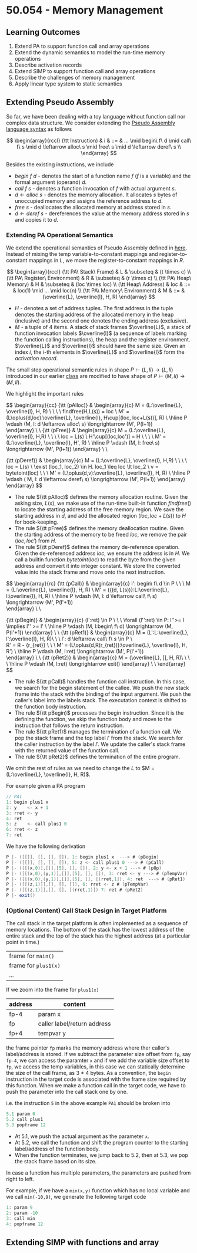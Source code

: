 # 50.054 - Memory Management

## Learning Outcomes

1. Extend PA to support function call and array operations
1. Extend the dynamic semantics to model the run-time memory operations
1. Describe activation records
1. Extend SIMP to support function call and array operations
1. Describe the challenges of memory management
1. Apply linear type system to static semantics


## Extending Pseudo Assembly

So far, we have been dealing with a toy language without function call nor complex data structure. We consider extending the [Pseudo Assembly language syntax](./ir_pseudo_assembly.md#pseudo-assembly) as follows




$$
\begin{array}{rccl}
(\tt Instruction)   & i   & ::= & ... \mid begin\ f\ d \mid call\ f\ s \mid d \leftarrow alloc\ s \mid free\ s \mid  d \leftarrow deref\ s \\ 
\end{array}
$$

Besides the existing instructions, we include

* $begin\ f\ d$ - denotes the start of a function name $f$ ($f$ is a variable) and the formal argument (operand) $d$. 
* $call\ f\ s$ - denotes a function invocation of $f$ with actual argument $s$.
* $d \leftarrow alloc\ s$ - denotes the memory allocation. It allocates $s$ bytes of unoccupied memory and assigns the reference address to $d$. 
* $free\ s$ - deallocates the allocated memory at address stored in $s$. 
* $d \leftarrow deref\ s$ - dereferences the value at the memory address stored in $s$ and copies it to $d$. 


### Extending PA Operational Semantics

We extend the operational semantics of Pseudo Assembly defined in [here](./dynamic_semantics.md#operational-semantics-of-pseudo-assembly). Instead of mixing the temp variable-to-constant mappings and register-to-constant mappings in $L$, we move the register-to-constant mappings in $R$. 


$$
\begin{array}{rccl}
(\tt PA\ Stack\ Frame) & L & \subseteq & (t \times c) \\ 
(\tt PA\ Register\ Environment) & R & \subseteq & (r \times c) \\ 
(\tt PA\ Heap\ Memory) & H & \subseteq & (loc \times loc) \\ 
(\tt Heap\ Address) & loc & ::= & loc(1) \mid ... \mid loc(n) \\ 
(\tt PA\ Memory\ Environment) & M & ::= & (\overline{L}, \overline{l}, H, R) 
\end{array}
$$

* $H$ - denotes a set of address tuples. The first address in the tuple denotes the starting address of the allocated memory in the heap (inclusive) and the second one denotes the ending address (exclusive). 
* $M$ - a tuple of 4 items. A stack of stack frames $\overline{L}$, a stack of function invocation labels $\overline{l}$ (a sequence of labels marking the function calling instructions), the heap and the register environment. $\overline{L}$ and $\overline{l}$ should have the same size. Given an index $i$, the $i$-th elements in $\overline{L}$ and $\overline{l}$ form the *activation record*.

The small step operational semantic rules in shape $P \vdash (L, li) \longrightarrow (L, li)$ introduced in our earlier [class](./dynamic_semantics.md#operational-semantics-of-pseudo-assembly) are modified to have shape of $P \vdash (M, li) \longrightarrow (M, li)$.  

We highlight the important rules


$$
\begin{array}{cc}
{\tt (pAlloc)} &  \begin{array}{c}
        M = (L:\overline{L}, \overline{l}, H, R) \ \ \ \ 
        findfree(H,L(s)) = loc \\ 
        M' = (L\oplus(d,loc):\overline{L}, \overline{l}, H\cup[(loc, loc+L(s))], R)
        \\ \hline
        P \vdash (M, l: d \leftarrow alloc\ s) \longrightarrow (M', P(l+1))  
        \end{array} \\ \\ 
{\tt (pFree)} & \begin{array}{c}
        M = (L:\overline{L}, \overline{l}, H,R) \ \ \ \ loc = L(s) \\ 
        H'\cup[(loc,loc')] = H \ \ \ \ 
        M' = (L:\overline{L}, \overline{l}, H', R) \\ \hline
        P \vdash (M, l: free\ s) \longrightarrow (M', P(l+1))
        \end{array} \\ \\ 

{\tt (pDeref)} & \begin{array}{c}
        M = (L:\overline{L}, \overline{l}, H,R) \ \ \ \ loc = L(s) \\ 
        \exist (loc_1, loc_2) \in H. loc_1 \leq loc \lt loc_2 \\ 
        v = bytetoint(loc) \ \ \ M' = (L\oplus(d,v):\overline{L}, \overline{l}, H, R)
        \\ \hline
        P \vdash ( M, l: d \leftarrow deref\ s) \longrightarrow (M', P(l+1))
        \end{array}
\end{array}
$$

* The rule $(\tt pAlloc)$ defines the memory allocation routine. Given the asking size, $L(s)$, we make use of the run-time built-in function $findfree()$ to locate the starting address of the free memory region. We save the starting address in $d$, and add the allocated region $(loc, loc+L(s))$ to $H$ for book-keeping. 
* The rule $(\tt pFree)$ defines the memory deallocation routine. Given the starting address of the memory to be freed $loc$, we remove the pair $(loc, loc')$ from $H$.
* The rule $(\tt pDeref)$ defines the memory de-reference operation. Given the de-referenced address $loc$, we ensure the address is in $H$. We call a builtin function $bytetoint(loc)$ to read the byte from the given address and convert it into integer constant. We store the converted value into the stack frame and move onto the next instruction. 

$$
\begin{array}{rc}
{\tt (pCall)} &  \begin{array}{c}
        l': begin\ f\ d \in P \ \ \ M = (L:\overline{L}, \overline{l}, H, R) \\ 
        M' = (\{(d, L(s))\}:L:\overline{L}, l:\overline{l}, H, R)
        \\ \hline
        P \vdash (M, l: d \leftarrow call\ f\ s) \longrightarrow (M', P(l'+1))  
        \end{array} \\ \\ 

{\tt (pBegin)} & \begin{array}{c}
        (l':ret) \in P \ \ \ \forall (l'':ret) \in P: l''>= l \implies l'' >= l'
        \\ \hline
        P \vdash (M, l:begin\ f\ d) \longrightarrow (M, P(l'+1)) 
        \end{array} \\ \\ 
{\tt (pRet1)} &  \begin{array}{c}
        M = (L':L:\overline{L}, l':\overline{l}, H, R)\ \ \ 
        l': d \leftarrow call\ f\ s \in P \\  
        R' = R - {r_{ret}} \ \ \ 
        M' = (L\oplus(d,R(r_{ret})):\overline{L}, \overline{l}, H, R')
        \\ \hline
        P \vdash (M, l:ret) \longrightarrow (M', P(l'+1))  
        \end{array} \\ \\ 
{\tt (pRet2)} &  \begin{array}{c}
        M = (\overline{L}, [], H, R)\ \ \ 
        \\ \hline
        P \vdash (M, l:ret) \longrightarrow exit()
        \end{array} \\ \\ 
\end{array}
$$

* The rule $(\tt pCall)$ handles the function call instruction. In this case, we search for the begin statement of the callee. We push the new stack frame into the stack with the binding of the input argument. We push the caller's label into the labels stack. The executation context is shifted to the function body instruction. 
* The rule $(\tt pBegin)$ processes the begin instruction. Since it is the defining the function, we skip the function body and move to the instruction that follows the return instruction. 
* The rule $(\tt pRet1)$ manages the termination of a function call. We pop the stack frame and the top label $l'$ from the stack. We search for the caller instruction by the label $l'$. We update the caller's stack frame with the returned value of the function call. 
* The rule ${\tt pRet2}$ defines the termination of the entire program.

We omit the rest of rules as we need to change the $L$ to $M = (L:\overline{L}, \overline{l}, H, R)$.

For example given a PA program 

```java
// PA1
1: begin plus1 x
2: y    <- x + 1
3: rret <- y
4: ret
5: z    <- call plus1 0 
6: rret <- z
7: ret
```

We have the following derivation

```java
P |- ([[]], [], [], []), 1: begin plus1 x  ---> # (pBegin)
P |- ([[]], [], [], []), 5: z <- call plus1 0 ---> # (pCall) 
P |- ([[(x,0)],[]],[5], [], []), 2: y <- x + 1 ---> # (pOp)
P |- ([[(x,0),(y,1)],[]],[5], [], []), 3: rret <- y ---> # (pTempVar)
P |- ([[(x,0),(y,1)],[]],[5], [], [(rret,1]), 4: ret  ---> # (pRet1)
P |- ([[(z,1)]],[], [], []), 6: rret <- z # (pTempVar) 
P |- ([[(z,1)]],[], [], [(rret,1)]) 7: ret # (pRet2)
P |- exit()
```


### (Optional Content) Call Stack Design in Target Platform 

The call stack in the target platform is often implemented as a sequence of memory locations. The bottom of the stack has the lowest address of the entire stack and the top of the stack has the highest address (at a particular point in time.)

|   |
|---|
|frame for `main()`|
|frame for `plus1(x)`|
| ... |

If we zoom into the frame for `plus1(x)` 

| address | content |
|---|---|
| fp-4 | param x | 
| fp | caller label/return address | 
| fp+4 | tempvar y |

the frame pointer `fp` marks the memory address where ther caller's label/address is stored. If we subtract the parameter size offset from `fp`, say `fp-4`, we can access the paramter `x` and if we add the variable size offset to `fp`, we access the temp variables, in this case we can statically determine the size of the call frame, as 3 * 4 bytes. As a convention, the `begin` instruction in the target code is associated with the frame size required by this function.  When we make a function call in the target code, we have to push the parameter into the call stack one by one. 

i.e. the instruction `5` in the above example `PA1` should be broken into 

```java
5.1 param 0
5.2 call plus1
5.3 popframe 12
```

* At 5.1, we push the actual argument as the parameter `x`. 
* At 5.2, we call the function and shift the program counter to the starting label/address of the function body.
* When the function terminates, we jump back to 5.2, then at 5.3, we pop the stack frame based on its size.

In case a function has multiple parameters, the parameters are pushed from 
right to left. 

For example, if we have a `min(x,y)` function which has no local variable and we call `min(-10,9)`, we generate the following target code

```java
1: param 9
2: param -10
3: call min
4: popframe 12
```



## Extending SIMP with functions and array